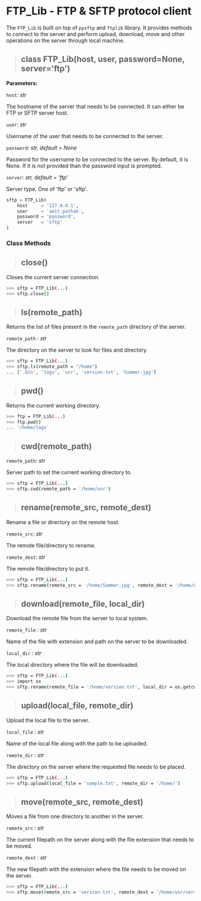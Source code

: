 # FTP_Lib - FTP & SFTP protocol client

The `FTP_Lib` is built on top of `pysftp` and `ftplib` library. It provides methods to connect to the server and perform upload, download, move and other operations on the server through local machine.

> ## class FTP_Lib(host, user, password=None, server='ftp')

**Parameters:**

`host`: _str_
    
The hostname of the server that needs to be connected. It can either be FTP or SFTP server host.

`user`: _str_

Username of the user that needs to be connected to the server.

`password`: _str, default = None_

Password for the username to be connected to the server. By default, it is None. If it is not provided than the password input is prompted.

`server`: _str, default = 'ftp'_

Server type. One of 'ftp' or 'sftp'.

```python
sftp = FTP_Lib(
    host     = '127.0.0.1',
    user     = 'amit.pathak',
    password = 'password',
    server   = 'sftp'
)
```

### Class Methods

> ## close()

Closes the current server connection.

```bash
>>> sftp = FTP_Lib(...)
>>> sftp.close()
```

> ## ls(remote_path)

Returns the list of files present in the `remote_path` directory of the server.

`remote_path` : _str_
    
The directory on the server to look for files and directory.

```bash
>>> sftp = FTP_Lib(...)
>>> sftp.ls(remote_path = "/home")
... ['.bin', 'logs', 'usr', 'version.txt', 'Summer.jpg']
```

> ## pwd()

Returns the current working directory.

```bash
>>> ftp = FTP_Lib(...)
>>> ftp.pwd()
... '/home/logs'
```

> ## cwd(remote_path)

`remote_path`: _str_

Server path to set the current working directory to.

```bash
>>> sftp = FTP_Lib(...)
>>> sftp.cwd(remote_path = '/home/usr')
```

> ## rename(remote_src, remote_dest)

Rename a file or directory on the remote host.

`remote_src`: _str_

The remote file/directory to rename.

`remote_dest`: _str_

The remote file/directory to put it.

```bash
>>> sftp = FTP_Lib(...)
>>> sftp.rename(remote_src = '/home/Summer.jpg', remote_dest = '/home/Autumn.jpg')
```

> ## download(remote_file, local_dir)

Download the remote file from the server to local system.

`remote_file` : _str_

Name of the file with extension and path on the server to be downloaded.

`local_dir` : _str_

The local directory where the file will be downloaded.

```bash
>>> sftp = FTP_Lib(...)
>>> import os
>>> sftp.rename(remote_file = '/home/version.txt', local_dir = os.getcwd())
```

> ## upload(local_file, remote_dir)

Upload the local file to the server.

`local_file` : _str_

Name of the local file along with the path to be uploaded.

`remote_dir` : _str_

The directory on the server where the requested file needs to be placed.

```bash
>>> sftp = FTP_Lib(...)
>>> sftp.upload(local_file = 'sample.txt', remote_dir = '/home/')
```

> ## move(remote_src, remote_dest)

Moves a file from one directory to another in the server.

`remote_src` : _str_

The current filepath on the server along with the file extension that needs to be moved.

`remote_dest` : _str_

The new filepath with the extension where the file needs to be moved on the server.

```bash
>>> sftp = FTP_Lib(...)
>>> sftp.move(remote_src = 'version.txt', remote_dest = '/home/usr/version.txt')
```
